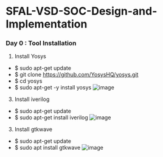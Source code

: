 # SFAL-VSD-SOC-Design-and-Implementation
### Day 0 : Tool Installation
1. Install Yosys
- $ sudo apt-get update
- $ git clone https://github.com/YosysHQ/yosys.git
- $ cd yosys
- $ sudo apt-get -y install yosys
  ![image](https://github.com/user-attachments/assets/f2070fe1-fc7d-4a75-bff2-667dd5aa553f)

3. Install iverilog
  - $ sudo apt-get update
  - $ sudo apt-get install iverilog
    ![image](https://github.com/user-attachments/assets/61149620-e0d8-42ca-95a8-73267d3adba7)
    
3. Install gtkwave
 - $ sudo apt-get update
 - $ sudo apt install gtkwave
![image](https://github.com/user-attachments/assets/eb03a0dc-4185-434b-a6c9-6e71df38e979)



